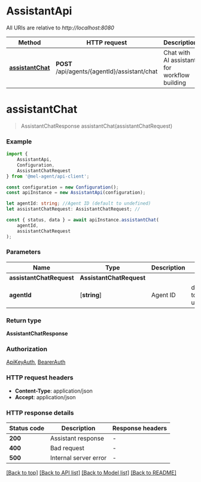 # AssistantApi

All URIs are relative to *http://localhost:8080*

|Method | HTTP request | Description|
|------------- | ------------- | -------------|
|[**assistantChat**](#assistantchat) | **POST** /api/agents/{agentId}/assistant/chat | Chat with AI assistant for workflow building|

# **assistantChat**
> AssistantChatResponse assistantChat(assistantChatRequest)


### Example

```typescript
import {
    AssistantApi,
    Configuration,
    AssistantChatRequest
} from '@mel-agent/api-client';

const configuration = new Configuration();
const apiInstance = new AssistantApi(configuration);

let agentId: string; //Agent ID (default to undefined)
let assistantChatRequest: AssistantChatRequest; //

const { status, data } = await apiInstance.assistantChat(
    agentId,
    assistantChatRequest
);
```

### Parameters

|Name | Type | Description  | Notes|
|------------- | ------------- | ------------- | -------------|
| **assistantChatRequest** | **AssistantChatRequest**|  | |
| **agentId** | [**string**] | Agent ID | defaults to undefined|


### Return type

**AssistantChatResponse**

### Authorization

[ApiKeyAuth](../README.md#ApiKeyAuth), [BearerAuth](../README.md#BearerAuth)

### HTTP request headers

 - **Content-Type**: application/json
 - **Accept**: application/json


### HTTP response details
| Status code | Description | Response headers |
|-------------|-------------|------------------|
|**200** | Assistant response |  -  |
|**400** | Bad request |  -  |
|**500** | Internal server error |  -  |

[[Back to top]](#) [[Back to API list]](../README.md#documentation-for-api-endpoints) [[Back to Model list]](../README.md#documentation-for-models) [[Back to README]](../README.md)

